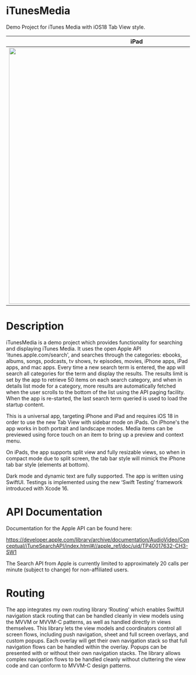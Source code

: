 # iTunesMedia
Demo Project for iTunes Media with iOS18 Tab View style.

iPad|iPhone
:----:|:----:|  
<img src="https://github.com/user-attachments/assets/db42e03c-9886-4efd-ad3c-c56288c35fff" width="700" />|<img src="https://github.com/user-attachments/assets/edb254bd-3065-4e0c-8143-ed66c2c7220d" width="228"/>

# Description

iTunesMedia is a demo project which provides functionality for searching and displaying iTunes Media. It uses the open Apple API ‘itunes.apple.com/search', and searches through the categories: 
ebooks, albums, songs, podcasts, tv shows, tv episodes, movies, iPhone apps, iPad apps, and mac apps. Every time a new search term is entered, the app will search all categories for the term and display the results. The results limit is set by the app to retrieve 50 items on each search category, and when in details list mode for a category, more results are automatically fetched when the user scrolls to the bottom of the list using the API paging facility.  When the app is re-started, the last search term queried is used to load the startup content.

This is a universal app, targeting iPhone and iPad and requires iOS 18 in order to use the new Tab View with sidebar mode on iPads. On iPhone's the app works in both portrait and landscape modes. Media items can be previewed using force touch on an item to bring up a preview and context menu.

On iPads, the app supports split view and fully resizable views, so when in compact mode due to split screen, the tab bar style will mimick the iPhone tab bar style (elements at bottom).

Dark mode and dynamic text are fully supported.  The app is written using SwiftUI. Testings is implemented using the new ‘Swift Testing’ framework introduced with Xcode 16.

# API Documentation

Documentation for the Apple API can be found here:

https://developer.apple.com/library/archive/documentation/AudioVideo/Conceptual/iTuneSearchAPI/index.html#//apple_ref/doc/uid/TP40017632-CH3-SW1

The Search API from Apple is currently limited to approximately 20 calls per minute (subject to change) for non-affiliated users.

# Routing

The app integrates my own routing library ‘Routing’ which enables SwiftUI navigation stack routing that can be handled cleanly in view models using the MVVM or MVVM-C patterns, as well as handled directly in views themselves.  This library lets the view models and coordinators control all screen flows, including push navigation, sheet and full screen overlays, and custom popups.  Each overlay will get their own navigation stack so that full navigation flows can be handled within the overlay.  Popups can be presented with or without their own navigation stacks.  The library allows complex navigation flows to be handled cleanly without cluttering the view code and can conform to MVVM-C design patterns.
